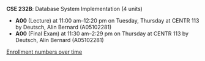 **CSE 232B**: Database System Implementation (4 units)

- **A00** (Lecture) at 11:00 am–12:20 pm on Tuesday, Thursday at CENTR 113 by Deutsch, Alin Bernard (A05102281)
- **A00** (Final Exam) at 11:30 am–2:29 pm on Thursday at CENTR 113 by Deutsch, Alin Bernard (A05102281)

[Enrollment numbers over time](./CSE232B.tsv)
